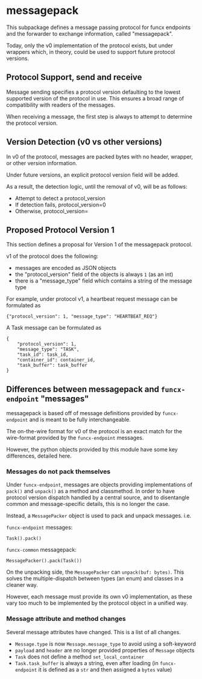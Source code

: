 # messagepack

This subpackage defines a message passing protocol for funcx endpoints and the
forwarder to exchange information, called "messagepack".

Today, only the v0 implementation of the protocol exists, but under wrappers
which, in theory, could be used to support future protocol versions.

## Protocol Support, send and receive

Message sending specifies a protocol version defaulting to the lowest supported
version of the protocol in use. This ensures a broad range of compatibility
with readers of the messages.

When receiving a message, the first step is always to attempt to determine the
protocol version.

## Version Detection (v0 vs other versions)

In v0 of the protocol, messages are packed bytes with no header, wrapper, or
other version information.

Under future versions, an explicit protocol version field will be added.

As a result, the detection logic, until the removal of v0, will be as follows:
- Attempt to detect a protocol_version
- If detection fails, protocol_version=0
- Otherwise, protocol_version=<detected>

## Proposed Protocol Version 1

This section defines a proposal for Version 1 of the messagepack protocol.

v1 of the protocol does the following:
- messages are encoded as JSON objects
- the "protocol_version" field of the objects is always `1` (as an int)
- there is a "message_type" field which contains a string of the message type

For example, under protocol v1, a heartbeat request message can be formulated as

    {"protocol_version": 1, "message_type": "HEARTBEAT_REQ"}

A Task message can be formulated as

    {
        "protocol_version": 1,
        "message_type": "TASK",
        "task_id": task_id,
        "container_id": container_id,
        "task_buffer": task_buffer
    }

## Differences between messagepack and `funcx-endpoint` "messages"

messagepack is based off of message definitions provided by `funcx-endpoint`
and is meant to be fully interchangeable.

The on-the-wire format for v0 of the protocol is an exact match for the
wire-format provided by the `funcx-endpoint` messages.

However, the python objects provided by this module have some key differences,
detailed here.

### Messages do not pack themselves

Under `funcx-endpoint`, messages are objects providing implementations of
`pack()` and `unpack()` as a method and classmethod. In order to have protocol
version dispatch handled by a central source, and to disentangle common and
message-specific details, this is no longer the case.

Instead, a `MessagePacker` object is used to pack and unpack messages. i.e.

`funcx-endpoint` messages:

    Task().pack()

`funcx-common` messagepack:

    MessagePacker().pack(Task())

On the unpacking side, the `MessagePacker` can `unpack(buf: bytes)`. This
solves the multiple-dispatch between types (an enum) and classes in a cleaner
way.

However, each message must provide its own v0 implementation, as these vary too
much to be implemented by the protocol object in a unified way.

### Message attribute and method changes

Several message attributes have changed. This is a list of all changes.

- `Message.type` is now `Message.message_type` to avoid using a soft-keyword
- `payload` and `header` are no longer provided properties of `Message` objects
- `Task` does not define a method `set_local_container`
- `Task.task_buffer` is always a string, even after loading (in `funcx-endpoint`
  it is defined as a `str` and then assigned a `bytes` value)
